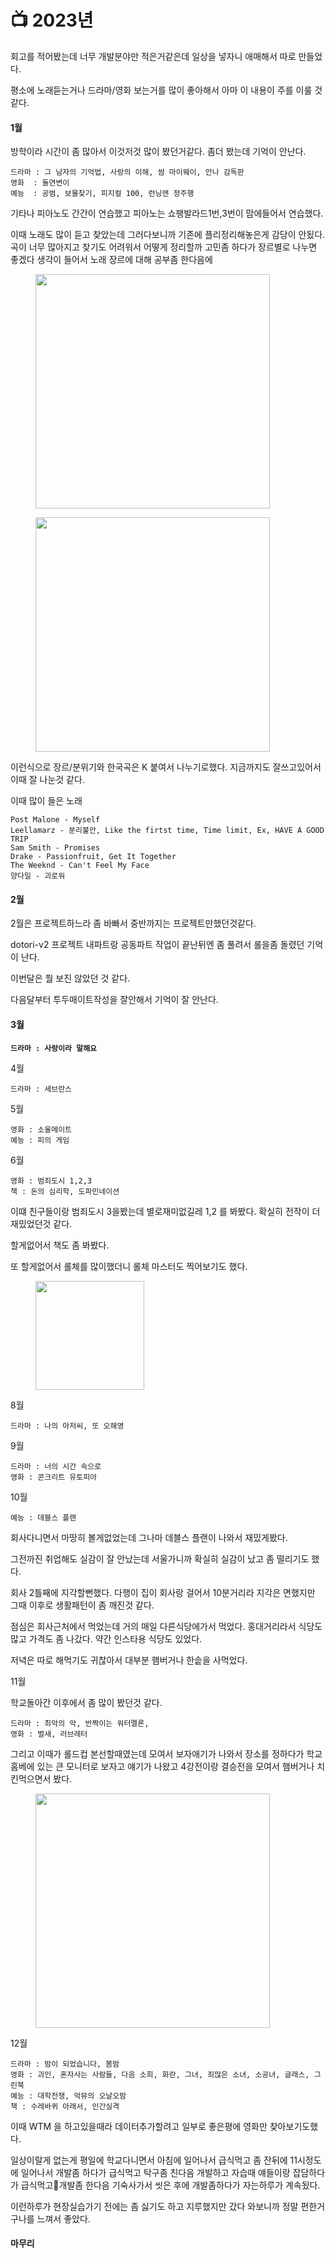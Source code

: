 # 📺 2023년

회고를 적어봤는데 너무 개발분야만 적은거같은데 일상을 넣자니 애매해서 따로 만들었다.

평소에 노래듣는거나 드라마/영화 보는거를 많이 좋아해서 아마 이 내용이  주를 이룰 것 같다.



#### 1월

방학이라 시간이 좀 많아서 이것저것 많이 봤던거같다. 좀더 봤는데 기억이 안난다.

```
드라마 : 그 남자의 기억법, 사랑의 이해, 쌈 마이웨이, 안나 감독판
영화  : 돌연변이
예능  : 공범, 보물찾기, 피지컬 100, 런닝맨 정주행
```

기타나 피아노도 간간이 연습했고 피아노는 쇼팽발라드1번,3번이 맘에들어서 연습했다.



이때 노래도 많이 듣고 찾았는데 그러다보니까 기존에 플리정리해놓은게 감당이 안됬다. 곡이 너무 많아지고 찾기도 어려워서 어떻게 정리할까  고민좀 하다가 장르별로 나누면 좋겠다 생각이 들어서 노래 장르에 대해 공부좀 한다음에&#x20;

<div align="left"><figure><img src="../.gitbook/assets/image (1) (1) (1) (1).png" alt="" width="375"><figcaption></figcaption></figure> <figure><img src="../.gitbook/assets/image (2) (1) (1) (1).png" alt="" width="375"><figcaption></figcaption></figure></div>

이런식으로 장르/분위기와 한국곡은 K 붙여서 나누기로했다. 지금까지도 잘쓰고있어서 이때 잘 나눈것 같다.



이때 많이 들은 노래

```
Post Malone - Myself
Leellamarz - 분리불안, Like the firtst time, Time limit, Ex, HAVE A GOOD TRIP
Sam Smith - Promises
Drake - Passionfruit, Get It Together
The Weeknd - Can't Feel My Face
양다일 - 괴로워
```

#### 2월



2월은 프로젝트하느라 좀 바빠서 중반까지는 프로젝트만했던것같다.

dotori-v2 프로젝트 내파트랑 공동파트 작업이 끝난뒤엔 좀 풀려서 롤을좀 돌렸던 기억이 난다.

이번달은 뭘 보진 않았던 것 같다.

다음달부터 투두매이트작성을 잘안해서 기억이 잘 안난다.

#### 3월

<pre><code><strong>드라마 : 사랑이라 말해요
</strong></code></pre>

4월

```
드라마 : 세브란스
```

5월

```
영화 : 소울메이트
예능 : 피의 게임
```

6월

```
영화 : 범죄도시 1,2,3
책 : 돈의 심리학, 도파민네이션
```

이떄 친구들이랑 범죄도시 3을봤는데 별로재미없길레 1,2 를 봐봤다. 확실히 전작이 더 재밌었던것 같다.

할게없어서 책도 좀 봐봤다.

또 할게없어서 롤체를 많이했더니 롤체 마스터도 찍어보기도 했다.

<div align="left"><figure><img src="../.gitbook/assets/image (2) (1) (1).png" alt="" width="174"><figcaption></figcaption></figure></div>

8월&#x20;

```
드라마 : 나의 아저씨, 또 오해영
```

9월

```
드라마 : 너의 시간 속으로
영화 : 콘크리트 유토피아
```

10월

```
예능 : 데블스 플랜
```

회사다니면서 마땅히 볼게없었는데 그나마 데블스 플랜이 나와서 재밌게봤다.



그전까진 취업해도 실감이 잘 안났는데 서울가니까 확실히 실감이 났고 좀 떨리기도 했다.

회사 2틀째에 지각할뻔했다. 다행이 집이 회사랑 걸어서 10분거리라 지각은 면했지만 그때 이후로 생활패턴이 좀 깨진것 같다.&#x20;

점심은 회사근처에서 먹었는데 거의 매일 다른식당에가서 먹었다. 홍대거리라서 식당도많고 가격도 좀 나갔다. 약간 인스타용 식당도 있었다.

저녁은 따로 해먹기도 귀찮아서 대부분 햄버거나 한솥을 사먹었다.



11월

학교돌아간 이후에서 좀 많이 봤던것 같다.

```
드라마 : 최악의 악, 반짝이는 워터멜론, 
영화 : 벌새, 러브레터
```



그리고 이때가 롤드컵 본선할때였는데 모여서 보자애기가 나와서 장소를 정하다가 학교 홈베에 있는 큰 모니터로 보자고 얘기가 나왔고 4강전이랑 결승전을 모여서 햄버거나 치킨먹으면서 봤다.

<div align="left"><figure><img src="../.gitbook/assets/IMG_1804.jpeg" alt="" width="375"><figcaption></figcaption></figure></div>

12월

```
드라마 : 밤이 되었습니다, 봄밤
영화 : 괴인, 혼자사는 사람들, 다음 소희, 화란, 그녀, 죄많은 소녀, 소공녀, 글래스, 그린북
예능 : 대학전쟁, 악뮤의 오날오밤
책 : 수레바퀴 아래서, 인간실격
```

이때 WTM 을 하고있을때라 데이터추가할려고 일부로 좋은평에 영화만 찾아보기도했다.&#x20;

일상이랄게 없는게 평일에 학교다니면서 아침에 일어나서 급식먹고 좀 잔뒤에 11시정도에 일어나서 개발좀 하다가 급식먹고 탁구좀 친다음 개발하고 자습때 얘들이랑 잡담하다가 급식먹고개발좀 한다음 기숙사가서 씻은 후에 개발좀하다가 자는하루가 계속됬다.

이런하루가 현장실습가기 전에는 좀 싫기도 하고 지루했지만 갔다 와보니까 정말 편한거구나를 느껴서 좋았다.



#### 마무리















